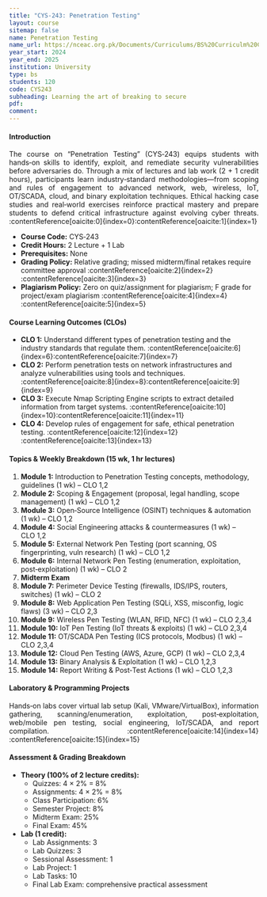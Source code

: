```yaml
---
title: "CYS-243: Penetration Testing"
layout: course
sitemap: false
name: Penetration Testing
name_url: https://nceac.org.pk/Documents/Curriculums/BS%20Curriculm%20Computing%20Disciplines-2023.pdf
year_start: 2024
year_end: 2025
institution: University
type: bs
students: 120
code: CYS243
subheading: Learning the art of breaking to secure
pdf: 
comment: 
---
```

#### Introduction
<!-- Course Description for “Penetration Testing” (CYS‑243) -->
<p align="justify">
The course on “Penetration Testing” (CYS‑243) equips students with hands‑on skills to identify, exploit, and remediate security vulnerabilities before adversaries do. Through a mix of lectures and lab work (2 + 1 credit hours), participants learn industry‑standard methodologies—from scoping and rules of engagement to advanced network, web, wireless, IoT, OT/SCADA, cloud, and binary exploitation techniques. Ethical hacking case studies and real‑world exercises reinforce practical mastery and prepare students to defend critical infrastructure against evolving cyber threats. :contentReference[oaicite:0]{index=0}&#8203;:contentReference[oaicite:1]{index=1}
</p>

<ul>
  <li><strong>Course Code:</strong> CYS‑243</li>
  <li><strong>Credit Hours:</strong> 2 Lecture + 1 Lab</li>
  <li><strong>Prerequisites:</strong> None</li>
  <li><strong>Grading Policy:</strong> Relative grading; missed midterm/final retakes require committee approval :contentReference[oaicite:2]{index=2}&#8203;:contentReference[oaicite:3]{index=3}</li>
  <li><strong>Plagiarism Policy:</strong> Zero on quiz/assignment for plagiarism; F grade for project/exam plagiarism :contentReference[oaicite:4]{index=4}&#8203;:contentReference[oaicite:5]{index=5}</li>
</ul>

#### Course Learning Outcomes (CLOs)
<ul>
  <li><strong>CLO 1:</strong> Understand different types of penetration testing and the industry standards that regulate them. :contentReference[oaicite:6]{index=6}&#8203;:contentReference[oaicite:7]{index=7}</li>
  <li><strong>CLO 2:</strong> Perform penetration tests on network infrastructures and analyze vulnerabilities using tools and techniques. :contentReference[oaicite:8]{index=8}&#8203;:contentReference[oaicite:9]{index=9}</li>
  <li><strong>CLO 3:</strong> Execute Nmap Scripting Engine scripts to extract detailed information from target systems. :contentReference[oaicite:10]{index=10}&#8203;:contentReference[oaicite:11]{index=11}</li>
  <li><strong>CLO 4:</strong> Develop rules of engagement for safe, ethical penetration testing. :contentReference[oaicite:12]{index=12}&#8203;:contentReference[oaicite:13]{index=13}</li>
</ul>

#### Topics &amp; Weekly Breakdown (15 wk, 1 hr lectures)
<ol>
  <li><strong>Module 1:</strong> Introduction to Penetration Testing concepts, methodology, guidelines (1 wk) – CLO 1,2</li>
  <li><strong>Module 2:</strong> Scoping &amp; Engagement (proposal, legal handling, scope management) (1 wk) – CLO 1,2</li>
  <li><strong>Module 3:</strong> Open‑Source Intelligence (OSINT) techniques &amp; automation (1 wk) – CLO 1,2</li>
  <li><strong>Module 4:</strong> Social Engineering attacks &amp; countermeasures (1 wk) – CLO 1,2</li>
  <li><strong>Module 5:</strong> External Network Pen Testing (port scanning, OS fingerprinting, vuln research) (1 wk) – CLO 1,2</li>
  <li><strong>Module 6:</strong> Internal Network Pen Testing (enumeration, exploitation, post‑exploitation) (1 wk) – CLO 2</li>
  <li><strong>Midterm Exam</strong></li>
  <li><strong>Module 7:</strong> Perimeter Device Testing (firewalls, IDS/IPS, routers, switches) (1 wk) – CLO 2</li>
  <li><strong>Module 8:</strong> Web Application Pen Testing (SQLi, XSS, misconfig, logic flaws) (3 wk) – CLO 2,3</li>
  <li><strong>Module 9:</strong> Wireless Pen Testing (WLAN, RFID, NFC) (1 wk) – CLO 2,3,4</li>
  <li><strong>Module 10:</strong> IoT Pen Testing (IoT threats &amp; exploits) (1 wk) – CLO 2,3,4</li>
  <li><strong>Module 11:</strong> OT/SCADA Pen Testing (ICS protocols, Modbus) (1 wk) – CLO 2,3,4</li>
  <li><strong>Module 12:</strong> Cloud Pen Testing (AWS, Azure, GCP) (1 wk) – CLO 2,3,4</li>
  <li><strong>Module 13:</strong> Binary Analysis &amp; Exploitation (1 wk) – CLO 1,2,3</li>
  <li><strong>Module 14:</strong> Report Writing &amp; Post‑Test Actions (1 wk) – CLO 1,2,3</li>
</ol>

#### Laboratory &amp; Programming Projects
<p align="justify">
Hands‑on labs cover virtual lab setup (Kali, VMware/VirtualBox), information gathering, scanning/enumeration, exploitation, post‑exploitation, web/mobile pen testing, social engineering, IoT/SCADA, and report compilation. :contentReference[oaicite:14]{index=14}&#8203;:contentReference[oaicite:15]{index=15}
</p>

<h4>Assessment &amp; Grading Breakdown</h4>
<ul>
  <li><strong>Theory (100% of 2 lecture credits):</strong>
    <ul>
      <li>Quizzes: 4 × 2% = 8%</li>
      <li>Assignments: 4 × 2% = 8%</li>
      <li>Class Participation: 6%</li>
      <li>Semester Project: 8%</li>
      <li>Midterm Exam: 25%</li>
      <li>Final Exam: 45%</li>
    </ul>
  </li>
  <li><strong>Lab (1 credit):</strong>
    <ul>
      <li>Lab Assignments: 3</li>
      <li>Lab Quizzes: 3</li>
      <li>Sessional Assessment: 1</li>
      <li>Lab Project: 1</li>
      <li>Lab Tasks: 10</li>
      <li>Final Lab Exam: comprehensive practical assessment</li>
    </ul>
  </li>
</ul>
